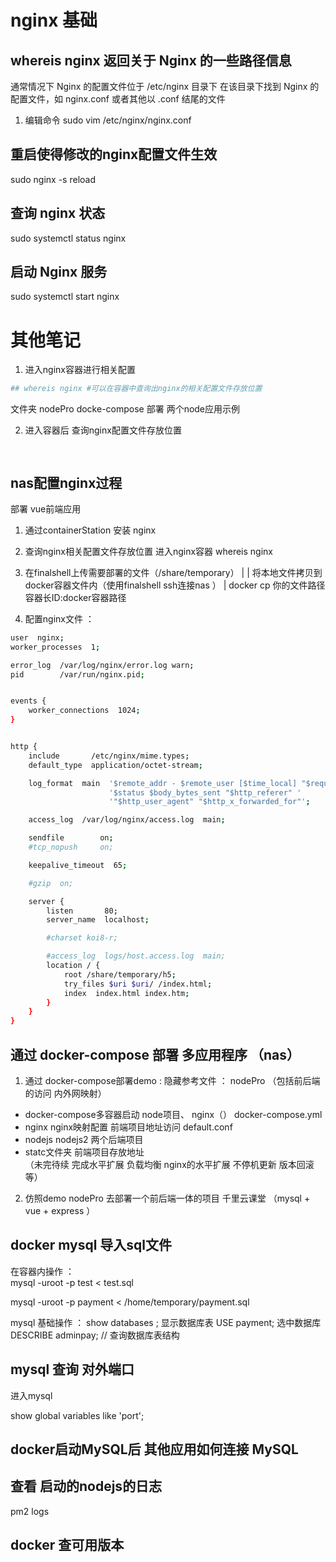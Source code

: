 # nginx 基础
## whereis nginx  返回关于 Nginx 的一些路径信息
    
   通常情况下 Nginx 的配置文件位于 /etc/nginx 目录下  在该目录下找到 Nginx 的配置文件，如 nginx.conf 或者其他以 .conf 结尾的文件

 1.  编辑命令 
   sudo vim /etc/nginx/nginx.conf
   
   
## 重启使得修改的nginx配置文件生效
sudo nginx -s reload


## 查询 nginx 状态 

sudo systemctl status nginx

## 启动 Nginx 服务 

sudo systemctl start nginx
























# 其他笔记


1. 进入nginx容器进行相关配置
 ```bash 
 ## whereis nginx #可以在容器中查询出nginx的相关配置文件存放位置
 ```
文件夹 nodePro docke-compose 部署 两个node应用示例


2. 进入容器后 查询nginx配置文件存放位置
```bash
    
```

## nas配置nginx过程  
部署 vue前端应用
1. 通过containerStation 安装 nginx 
2. 查询nginx相关配置文件存放位置  进入nginx容器   whereis nginx 
3. 在finalshell上传需要部署的文件（/share/temporary） | 
    | 将本地文件拷贝到docker容器文件内（使用finalshell ssh连接nas ）
    | docker cp 你的文件路径 容器长ID:docker容器路径  

4. 配置nginx文件 ： 
```bash
user  nginx;
worker_processes  1;

error_log  /var/log/nginx/error.log warn;
pid        /var/run/nginx.pid;


events {
    worker_connections  1024;
}


http {
    include       /etc/nginx/mime.types;
    default_type  application/octet-stream;

    log_format  main  '$remote_addr - $remote_user [$time_local] "$request" '
                      '$status $body_bytes_sent "$http_referer" '
                      '"$http_user_agent" "$http_x_forwarded_for"';

    access_log  /var/log/nginx/access.log  main;

    sendfile        on;
    #tcp_nopush     on;

    keepalive_timeout  65;

    #gzip  on;

    server {
        listen       80;
        server_name  localhost;

        #charset koi8-r;

        #access_log  logs/host.access.log  main;
        location / {
            root /share/temporary/h5;
            try_files $uri $uri/ /index.html;
            index  index.html index.htm;
        }
    }
}
```

## 通过 docker-compose 部署 多应用程序 （nas）

1. 通过 docker-compose部署demo  : 
隐藏参考文件 ： nodePro （包括前后端的访问 内外网映射）
- docker-compose多容器启动 node项目、 nginx（）   docker-compose.yml
- nginx nginx映射配置 前端项目地址访问  default.conf 
- nodejs nodejs2 两个后端项目 
- statc文件夹 前端项目存放地址  
（未完待续 完成水平扩展 负载均衡 nginx的水平扩展  不停机更新 版本回滚等）

2. 仿照demo nodePro 去部署一个前后端一体的项目 千里云课堂 （mysql + vue + express ）


## docker mysql 导入sql文件 

在容器内操作 ：  
mysql -uroot -p test < test.sql

mysql -uroot -p payment < /home/temporary/payment.sql 

mysql 基础操作 ： 
show databases  ;  显示数据库表 
USE payment;  选中数据库 
DESCRIBE adminpay;  // 查询数据库表结构 

## mysql 查询 对外端口 
进入mysql 

show global variables like 'port';

## docker启动MySQL后 其他应用如何连接 MySQL

##  查看 启动的nodejs的日志

 pm2 logs

## docker 查可用版本  